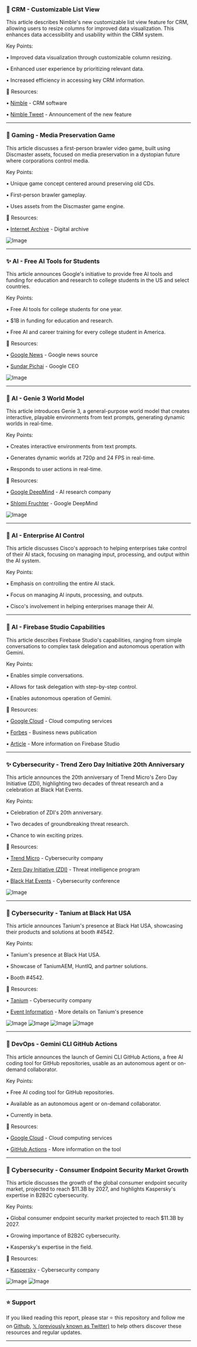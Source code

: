 ### 🚀 CRM - Customizable List View

This article describes Nimble's new customizable list view feature for CRM, allowing users to resize columns for improved data visualization.  This enhances data accessibility and usability within the CRM system.

Key Points:

• Improved data visualization through customizable column resizing.


• Enhanced user experience by prioritizing relevant data.


• Increased efficiency in accessing key CRM information.


🔗 Resources:

• [Nimble](https://x.com/Nimble) - CRM software


• [Nimble Tweet](https://x.com/Nimble/status/1953199394842358144) - Announcement of the new feature



---
### 🤖 Gaming - Media Preservation Game

This article discusses a first-person brawler video game, built using Discmaster assets, focused on media preservation in a dystopian future where corporations control media.

Key Points:

• Unique game concept centered around preserving old CDs.


• First-person brawler gameplay.


• Uses assets from the Discmaster game engine.


🔗 Resources:

• [Internet Archive](https://x.com/internetarchive) - Digital archive


![Image](https://pbs.twimg.com/media/Gxrk6HqXUAAYWWf?format=jpg&name=small)


---
### ✨ AI - Free AI Tools for Students

This article announces Google's initiative to provide free AI tools and funding for education and research to college students in the US and select countries.

Key Points:

• Free AI tools for college students for one year.


• $1B in funding for education and research.


• Free AI and career training for every college student in America.


🔗 Resources:

• [Google News](https://x.com/NewsFromGoogle) - Google news source


• [Sundar Pichai](https://x.com/sundarpichai) - Google CEO


![Image](https://pbs.twimg.com/media/GxrkRDEWQAABo70?format=jpg&name=small)


---
### 🤖 AI - Genie 3 World Model

This article introduces Genie 3, a general-purpose world model that creates interactive, playable environments from text prompts, generating dynamic worlds in real-time.

Key Points:

• Creates interactive environments from text prompts.


• Generates dynamic worlds at 720p and 24 FPS in real-time.


• Responds to user actions in real-time.


🔗 Resources:

• [Google DeepMind](https://x.com/GoogleDeepMind) - AI research company


• [Shlomi Fruchter](https://x.com/shlomifruchter) - Google DeepMind


![Image](https://pbs.twimg.com/media/Gxl_qUNX0AE0d1N.jpg)


---
### 🤖 AI - Enterprise AI Control

This article discusses Cisco's approach to helping enterprises take control of their AI stack, focusing on managing input, processing, and output within the AI system.

Key Points:

• Emphasis on controlling the entire AI stack.


• Focus on managing AI inputs, processing, and outputs.


• Cisco's involvement in helping enterprises manage their AI.



---
### 🤖 AI - Firebase Studio Capabilities

This article describes Firebase Studio's capabilities, ranging from simple conversations to complex task delegation and autonomous operation with Gemini.

Key Points:

• Enables simple conversations.


• Allows for task delegation with step-by-step control.


• Enables autonomous operation of Gemini.


🔗 Resources:

• [Google Cloud](https://x.com/googlecloud) - Cloud computing services


• [Forbes](https://x.com/Forbes) - Business news publication


• [Article](https://t.co/ByajwdEPS6) - More information on Firebase Studio


---
### ✨ Cybersecurity - Trend Zero Day Initiative 20th Anniversary

This article announces the 20th anniversary of Trend Micro's Zero Day Initiative (ZDI), highlighting two decades of threat research and a celebration at Black Hat Events.

Key Points:

• Celebration of ZDI's 20th anniversary.


• Two decades of groundbreaking threat research.


• Chance to win exciting prizes.


🔗 Resources:

• [Trend Micro](https://x.com/TrendMicro) - Cybersecurity company


• [Zero Day Initiative (ZDI)](https://x.com/thezdi) - Threat intelligence program


• [Black Hat Events](https://x.com/BlackHatEvents) - Cybersecurity conference


![Image](https://pbs.twimg.com/media/GxojlYcX0AAFuLp?format=jpg&name=small)


---
### 🚀 Cybersecurity - Tanium at Black Hat USA

This article announces Tanium's presence at Black Hat USA, showcasing their products and solutions at booth #4542.

Key Points:

• Tanium's presence at Black Hat USA.


• Showcase of TaniumAEM, HuntIQ, and partner solutions.


• Booth #4542.


🔗 Resources:

• [Tanium](https://x.com/Tanium) - Cybersecurity company


• [Event Information](https://bit.ly/4ktGNDf) - More details on Tanium's presence


![Image](https://pbs.twimg.com/media/GxobzRAW4AAKT8r?format=jpg&name=360x360)
![Image](https://pbs.twimg.com/media/Gxob0eFWoAEfC6x?format=jpg&name=360x360)
![Image](https://pbs.twimg.com/media/Gxob1tOXwAAkgWI?format=jpg&name=360x360)
![Image](https://pbs.twimg.com/media/Gxob27mWIAAcg89?format=jpg&name=360x360)


---
### 🚀 DevOps - Gemini CLI GitHub Actions

This article announces the launch of Gemini CLI GitHub Actions, a free AI coding tool for GitHub repositories, usable as an autonomous agent or on-demand collaborator.


Key Points:

• Free AI coding tool for GitHub repositories.


• Available as an autonomous agent or on-demand collaborator.


• Currently in beta.


🔗 Resources:

• [Google Cloud](https://x.com/GoogleCloudTech) - Cloud computing services


• [GitHub Actions](https://t.co/BWKuIRhX11) -  More information on the tool


---
### 🤖 Cybersecurity - Consumer Endpoint Security Market Growth

This article discusses the growth of the global consumer endpoint security market, projected to reach $11.3B by 2027, and highlights Kaspersky's expertise in B2B2C cybersecurity.

Key Points:

• Global consumer endpoint security market projected to reach $11.3B by 2027.


• Growing importance of B2B2C cybersecurity.


• Kaspersky's expertise in the field.


🔗 Resources:

• [Kaspersky](https://x.com/kaspersky) - Cybersecurity company


![Image](https://pbs.twimg.com/media/GxoYe4uXkAEFsk7?format=jpg&name=small)
![Image](https://pbs.twimg.com/media/GxoYfexW0AAx9Pz?format=jpg&name=small)


---

### ⭐️ Support

If you liked reading this report, please star ⭐️ this repository and follow me on [Github](https://github.com/Drix10), [𝕏 (previously known as Twitter)](https://x.com/DRIX_10_) to help others discover these resources and regular updates.

---
